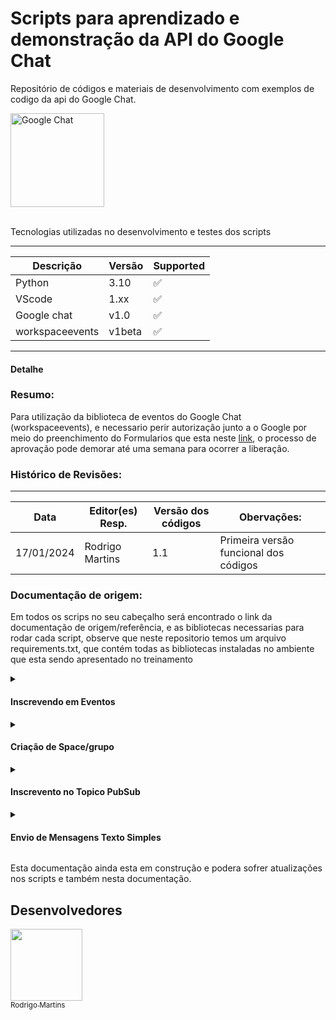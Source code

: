 # Scripts para aprendizado e demonstração da API do Google Chat

 Repositório de códigos e materiais de desenvolvimento com exemplos de codigo da api do Google Chat.

<p float="left">
  <img src="https://play-lh.googleusercontent.com/yC17R-QYEZLmTMB7hD8KRjnWu6pJ4qNsdNQibLw8Z07kyY08IRbS89z7kATx75SR9A" alt="Google Chat" width="150" />
</p>

<br>

<summary>Tecnologias utilizadas no desenvolvimento e testes dos scripts</summary>
<p>

---
|Descrição       | Versão  | Supported          |
| -------------- | ------- | ------------------ |
| Python         | 3.10    | :white_check_mark: |
| VScode         | 1.xx    | :white_check_mark: |
| Google chat    | v1.0    | :white_check_mark: |
| workspaceevents| v1beta  | :white_check_mark: |
---


</p>

<summary><h4>Detalhe</h4></summary>


### **Resumo:**
Para utilização da biblioteca de eventos do Google Chat (workspaceevents), e necessario perir autorização junto a o Google por meio do preenchimento do Formularios 
que esta neste [link](https://developers.google.com/workspace/preview?hl=pt-br#apply), o processo de aprovação pode demorar até uma semana para ocorrer a liberação.

### **Histórico de Revisões:**
---
|Data           |Editor(es) Resp.                           |Versão dos códigos    |Obervações:
|---------------|-------------------------------------------|----------------------|-----------------------------------------
|17/01/2024     |Rodrigo Martins                            |1.1                   |Primeira versão funcional dos códigos

### **Documentação de origem:**

Em todos os scrips no seu cabeçalho será encontrado o link da documentação de origem/referência, e as bibliotecas necessarias para rodar cada script, observe que neste
repositorio temos um arquivo requirements.txt, que contém todas as bibliotecas instaladas no ambiente que esta sendo apresentado no treinamento

<details><summary><h4>Inscrevendo em Eventos</h4></summary>
<p>Se já tiver inscrito no programa do beta e ja recebeu o email liberando os seus projetos para uso antecipado da API pode seguir os proximos passos.

O codigo para se inscrever em eventos de um grupo ou conversa especifica será o script `create_subscription.py` , observe que dentro do script você devera substituir alguns parametros conforme exemplo abaixo:</p>

1) Este código ira utilizar a autenticação de usuario, sendo assim gere a sua chave e informe o path substituindo o valor (< CREDENCIAL DE USUARIO AQUI >) no local informado abaixo:

```
flow = InstalledAppFlow.from_client_secrets_file('< CREDENCIAL DE USUARIO AQUI >', SCOPES)
```
2) E necessario informar o id do grupo que você deseja realizar a inscrição para receber os eventos, substitua o valor ('<ID DO GRUPO AQUI>') no local informado abaixo:

```
TARGET_RESOURCE = '//chat.googleapis.com/spaces/<ID DO GRUPO AQUI>'
```
3) Além da autenticação do usuario e necessario uma chave que sera adicionada na url Discorey_service, alterando o valor ('< SUA CHAVE DE API AQUI >') no local informado abaixo:
```
DISCOVERY_SERVICE_URL = 'https://workspaceevents.googleapis.com/$discovery/rest?version=v1beta&labels=DEVELOPER_PREVIEW&key=< SUA CHAVE DE API AQUI >'
```

4) Instale as bibliotecas
```
 pip3 install --upgrade google-api-python-client google-auth-oauthlib
```

5) Execute o Script
```
py create_subscription.py
```

Neste momento será aberto uma janela no seu navegador para efetuar o login e conceder autorização para o seu aplicativo executar a inscrição, se tudo der certo ele ira retornar um json com os dados da inscrição.

E importante guardar estes dados para monitorar o tempo da inscrição e se caso necessario precise excluir ela, você vai precisar do id desta inscrição.

Documentação de referência esta neste [link](https://developers.google.com/workspace/events/guides/create-subscription?hl=pt-br) 
</details>
<details><summary><h4>Criação de Space/grupo</h4></summary>
O codigo para criação de spaces/grupo  `space_create.py` , observe que dentro do script você devera substituir alguns parametros conforme exemplo abaixo:</p>

1) Este código ira utilizar a autenticação de usuario, sendo assim gere a sua chave e informe o path substituindo o valor (< CREDENCIAL DE USUARIO AQUI >) no local informado abaixo:

```
flow = InstalledAppFlow.from_client_secrets_file('< CREDENCIAL DE USUARIO AQUI >', SCOPES)
```
2) Verifique a documentação deste link, para validar os parametros que devem ser preenchidos para a criação do seu space, abaixo um exemplo de como ficaria apos o preenchimento

```
{
        "spaceThreadingState":"GROUPED_MESSAGES",
        "externalUserAllowed": 'false',
        "displayName": "Criação de Space via API - Magalu",
        "singleUserBotDm": 'false',
        "spaceType": "SPACE",
        "name": "Space criado via API - 3",
        "spaceDetails": {
            "description": "Descrição do Space Criado via API - 3",
            "guidelines": "guidelines Teste criação API"
        }
      }
```

3) Instale as bibliotecas
```
 pip3 install --upgrade google-api-python-client google-auth-oauthlib
```

4) Execute o Script
```
py space_create.py
```

Neste momento será aberto uma janela no seu navegador para efetuar o login e conceder autorização para o seu aplicativo executar a inscrição, se tudo der certo ele ira retornar um json com os dados da inscrição.

E importante guardar estes dados para monitorar o tempo da inscrição e se caso necessario precise excluir ela, você vai precisar do id desta inscrição.

Documentação de referência esta neste [link](https://developers.google.com/chat/api/guides/v1/spaces/create?hl=pt-br) , para o detalhamento dos campos para criação do space esta neste [link](https://developers.google.com/chat/api/reference/rest/v1/spaces?hl=pt-br#Space.HistoryState)
</details>
<details><summary><h4>Inscrevento no Topico PubSub</h4></summary>
O codigo para se inscrever como ouvinte no pubsub `subscriber.py` , observe que dentro do script você devera substituir alguns parametros conforme exemplo abaixo:</p>

1) Este código ira utilizar a autenticação de app, sendo assim gere a sua chave e informe o path substituindo o valor (< SUA SERVICE ACCOUNT AQUI>) no local informado abaixo:

```
service_account_info = json.load(open("< SUA SERVICE ACCOUNT AQUI>"))
```
2) E necessario informar o id do projeto o topico e o subscribe id altere estes parametros que estão no inicio do script conforme demonstrado abaixo:

```
project_id = "< ID DO SEU PROJETO AQUI >"
topic_id = "< ID DO SEU TOPICO AQUI >"
subscription_id = "< ID DO SEU SUBSCRIPTION ID AQUI >"
```

3) Instale as bibliotecas
```
pip install google-cloud-pubsub
```

4) Execute o Script
```
py subscriber.py
```

Este script ira receber os eventos enviados pelo pub/sub e serão impressos na tela, você devera implementar a sua logica para fazer alguma coisa com os eventos recebidos

Documentação de referência esta neste [link](https://cloud.google.com/python/docs/reference/pubsub/latest) 
</details>

<details><summary><h4>Envio de Mensagens Texto Simples</h4></summary>
O codigo para envio de mensagens de texto simples `chat_create_text_message_app.py` , antes de fazer o envio valide que o app foi adicionado no space, observe que dentro do script você devera substituir alguns parametros conforme exemplo abaixo:</p>

1) Este código ira utilizar a autenticação de app, sendo assim gere a sua chave e informe o path substituindo o valor (< SUA SERVICE ACCOUNT AQUI>) no local informado abaixo:

```
CREDENTIALS = ServiceAccountCredentials.from_json_keyfile_name(
    '< SUA SERVICE ACCOUNT AQUI>', SCOPES)
```
2) E necessario informar o id do grupo que você deseja enviar a mensagem ('<ID DO GRUPO AQUI>'):

```
parent='spaces/<ID DO GRUPO AQUI>',
```

3) Você pode alterar o texto no local demonstrado abaixo,  a documentação de referencia para formatação de textos esta neste [link](https://developers.google.com/chat/api/guides/v1/messages/create?hl=pt-br#python
)

```
    body=    { 
         "text": "<SUA MENSAGEM AQUI>"
        }
```

4) Instale as bibliotecas
```
pip3 install --upgrade google-api-python-client google-auth
```

5) Execute o Script
```
chat_create_text_message_app.py
```

Assim que a mensagem for enviada sera retornado um json com os dados da mensagem enviada, armazene estes dados pois existem algumas informações importantes que podem ser utilizadas nos proximos scripts, como a thread para responder a uma mensagem.

Documentação de referência esta neste [link](https://developers.google.com/chat/api/guides/v1/messages/create?hl=pt-br#python) 
</details>


</p>
<p>Esta documentação ainda esta em construção e podera sofrer atualizações nos scripts e também nesta documentação.</p>



## Desenvolvedores

[<img src="https://avatars.githubusercontent.com/u/104507765?s=400&u=b8026e33ffc0c66417c4edeed939de0f46a40894&v=4" width=115><br><sub>Rodrigo Martins</sub>](https://github.com/rodrigo-martins-multiedro)<br>
